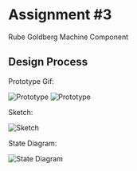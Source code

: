 # Assignment #3

Rube Goldberg Machine Component

## Design Process

Prototype Gif:

![Prototype](./video.gif)
![Prototype](./video2.gif)

Sketch:

![Sketch](./Sketch.jpg)

State Diagram:

![State Diagram](./State_diagram.jpg)
